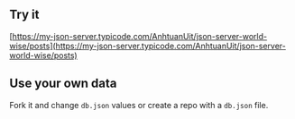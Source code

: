 ## Try it

[https://my-json-server.typicode.com/AnhtuanUit/json-server-world-wise/posts](https://my-json-server.typicode.com/AnhtuanUit/json-server-world-wise/posts)

## Use your own data

Fork it and change `db.json` values or create a repo with a `db.json` file.
